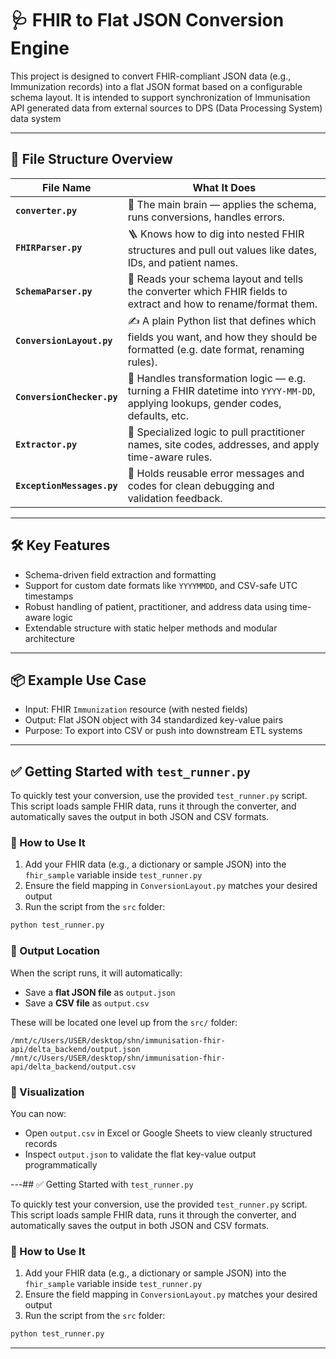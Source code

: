 # 🩺 FHIR to Flat JSON Conversion Engine

This project is designed to convert FHIR-compliant JSON data (e.g., Immunization records) into a flat JSON format based on a configurable schema layout. It is intended to support synchronization of Immunisation API generated data from external sources to DPS (Data Processing System) data system

---

## 📁 File Structure Overview

| File Name              | What It Does |
|------------------------|---------------|
| **`converter.py`**     | 🧠 The main brain — applies the schema, runs conversions, handles errors. |
| **`FHIRParser.py`**    | 🪜 Knows how to dig into nested FHIR structures and pull out values like dates, IDs, and patient names. |
| **`SchemaParser.py`**  | 📐 Reads your schema layout and tells the converter which FHIR fields to extract and how to rename/format them. |
| **`ConversionLayout.py`** | ✍️ A plain Python list that defines which fields you want, and how they should be formatted (e.g. date format, renaming rules). |
| **`ConversionChecker.py`** | 🔧 Handles transformation logic — e.g. turning a FHIR datetime into `YYYY-MM-DD`, applying lookups, gender codes, defaults, etc. |
| **`Extractor.py`**     | 🎣 Specialized logic to pull practitioner names, site codes, addresses, and apply time-aware rules. |
| **`ExceptionMessages.py`** | 🚨 Holds reusable error messages and codes for clean debugging and validation feedback. |

---


## 🛠️ Key Features

- Schema-driven field extraction and formatting
- Support for custom date formats like `YYYYMMDD`, and CSV-safe UTC timestamps
- Robust handling of patient, practitioner, and address data using time-aware logic
- Extendable structure with static helper methods and modular architecture

---

## 📦 Example Use Case

- Input: FHIR `Immunization` resource (with nested fields)
- Output: Flat JSON object with 34 standardized key-value pairs
- Purpose: To export into CSV or push into downstream ETL systems

---

## ✅ Getting Started with `test_runner.py`

To quickly test your conversion, use the provided `test_runner.py` script.
This script loads sample FHIR data, runs it through the converter, and automatically saves the output in both JSON and CSV formats.

### 🔄 How to Use It

1. Add your FHIR data (e.g., a dictionary or sample JSON) into the `fhir_sample` variable inside `test_runner.py`
2. Ensure the field mapping in `ConversionLayout.py` matches your desired output
3. Run the script from the `src` folder:

```bash
python test_runner.py
```

### 📁 Output Location
When the script runs, it will automatically:
- Save a **flat JSON file** as `output.json`
- Save a **CSV file** as `output.csv`

These will be located one level up from the `src/` folder:

```
/mnt/c/Users/USER/desktop/shn/immunisation-fhir-api/delta_backend/output.json
/mnt/c/Users/USER/desktop/shn/immunisation-fhir-api/delta_backend/output.csv
```

### 👀 Visualization
You can now:
- Open `output.csv` in Excel or Google Sheets to view cleanly structured records
- Inspect `output.json` to validate the flat key-value output programmatically

---## ✅ Getting Started with `test_runner.py`

To quickly test your conversion, use the provided `test_runner.py` script.
This script loads sample FHIR data, runs it through the converter, and automatically saves the output in both JSON and CSV formats.

### 🔄 How to Use It

1. Add your FHIR data (e.g., a dictionary or sample JSON) into the `fhir_sample` variable inside `test_runner.py`
2. Ensure the field mapping in `ConversionLayout.py` matches your desired output
3. Run the script from the `src` folder:

```bash
python test_runner.py
```
--- 